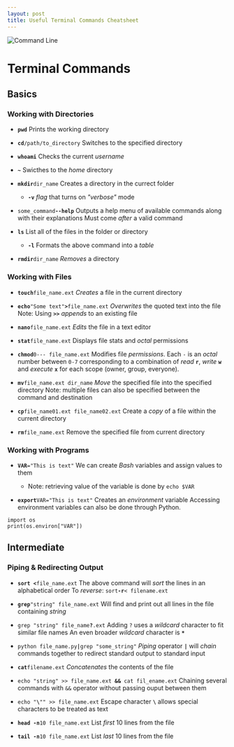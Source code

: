 ```yaml
---
layout: post
title: Useful Terminal Commands Cheatsheet
---
```


![Command Line](https://cdn1.macworld.co.uk/cmsdata/features/3608274/Terminalicon2_thumb800.png)

# Terminal Commands

## Basics
### Working with Directories

- **`pwd`** 
Prints the working directory

- **`cd`**`/path/to_directory`
Switches to the specified directory

- **`whoami`**
Checks the current *username*

- **`~`**
Swicthes to the *home* directory

- **`mkdir`**`dir_name`
Creates a directory in the currect folder

	* **`-v`**
	*flag* that turns on *"verbose"* mode

- `some_command`**`--help`**
Outputs a help menu of available commands along with their explanations
Must come *after* a valid command

- **`ls`**
List all of the files in the folder or directory

	* **`-l`**
	Formats the above command into a *table*

- **`rmdir`**`dir_name`
*Removes* a directory

### Working with Files

- **`touch`**`file_name.ext`
*Creates* a file in the current directory

- **`echo`**`"Some text"`**`>`**`file_name.ext`
*Overwrites* the quoted text into the file
Note: Using **`>>`** *appends* to an existing file
	
- **`nano`**`file_name.ext`
*Edits* the file in a text editor

- **`stat`**`file_name.ext`
Displays file stats and *octal* permissions

- **`chmod`**`0--- file_name.ext`
Modifies file *permissions*. Each `-` is an *octal* number between `0-7` corresponding to a combination of *read* **`r`**, *write* **`w`** and *execute* **`x`** for each scope (owner, group, everyone).

- **`mv`**`file_name.ext dir_name`
*Move* the specified file into the specified directory
Note: multiple files can also be specified between the command and destination

- **`cp`**`file_name01.ext file_name02.ext` 
Create a *copy* of a file within the current directory

- **`rm`**`file_name.ext`
Remove the specified file from current directory

### Working with Programs

- **`VAR`**`="This is text"`
We can create *Bash* variables and assign values to them
	* Note: retrieving value of the variable is done by `echo $VAR`

- **`export`**`VAR="This is text"`
Creates an *environment* variable
Accessing environment variables can also be done through Python.
```
import os
print(os.environ["VAR"])
```

## Intermediate

### Piping & Redirecting Output

- **`sort <`**`file_name.ext`
The above command will *sort* the lines in an alphabetical order
To *reverse*: `sort`**`-r`**`< filename.ext`

- **`grep`**`"string" file_name.ext`
Will find and print out all lines in the file containing *string*

- `grep "string" file_name`**`?`**`.ext`
Adding `?` uses a *wildcard* character to fit similar file names
An even broader *wildcard* character is **`*`**

- `python file_name.py`**`|`**`grep "some_string"`
*Piping* operator **`|`** will *chain* commands together to redirect standard output to standard input

- **`cat`**`filename.ext`
*Concatenates* the contents of the file 

- `echo "string" >> file_name.ext `**`&&`**` cat fil_ename.ext`
Chaining several commands with `&&` operator without passing ouput between them

- `echo "`**`\`**`"" >> file_name.ext`
Escape character **`\`** allows special characters to be treated as text

- **`head -n`**`10 file_name.ext`
List *first* 10 lines from the file

- **`tail -n`**`10 file_name.ext`
List *last* 10 lines from the file




		
